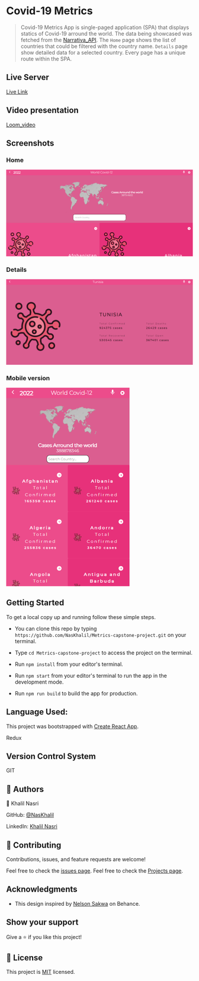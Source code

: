 # Covid-19 Metrics
> Covid-19 Metrics App is single-paged application (SPA) that displays statics of Covid-19 arround the world. The data being showcased was fetched from the  [Narrativa_API](https://covid19tracking.narrativa.com/index_en.html). The `Home` page shows the list of countries that could be filtered with the country name. `Details` page show detailed data for a selected country. Every page has a unique route within the SPA.

## Live Server

[Live Link](https://metrics-covid19.netlify.app)

## Video presentation

[Loom_video](https://www.loom.com/share/ee8fc004447c4270831998244d3dd0ff)

## Screenshots
### Home

![](./src/images/Home.png)

### Details

![](./src/images/Details.png)

### Mobile version

![](./src/images/mobile.png)


## Getting Started

To get a local copy up and running follow these simple steps.

- You can clone this repo by typing `https://github.com/NasKhalil/Metrics-capstone-project.git` on your terminal.

- Type `cd Metrics-capstone-project` to access the project on the terminal.
  
- Run `npm install` from your editor's terminal.

- Run `npm start` from your editor's terminal to run the app in the development mode.

- Run `npm run build` to build the app for production.

## Language Used:

This project was bootstrapped with [Create React App](https://github.com/facebook/create-react-app).

Redux

## Version Control System

GIT

## 👤 Authors

👤 Khalil Nasri

GitHub: [@NasKhalil](https://github.com/NasKhalil)

LinkedIn: [Khalil Nasri](https://www.linkedin.com/in/nasri-khalil-androdev/)

## 🤝 Contributing

Contributions, issues, and feature requests are welcome!

Feel free to check the [issues page](https://github.com/NasKhalil/Metrics-capstone-project/issues).
Feel free to check the [Projects page](https://github.com/NasKhalil/Metrics-capstone-project/projects).

## Acknowledgments

- This design inspired by [Nelson Sakwa](https://www.behance.net/sakwadesignstudio) on Behance.

## Show your support

Give a ⭐️ if you like this project!

## 📝 License

This project is [MIT](LICENSE) licensed.